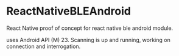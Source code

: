 # ReactNativeBLEAndroid
React Native proof of concept for react native ble android module. 

uses Android API (M) 23. Scanning is up and running, working on connection and interrogation.
